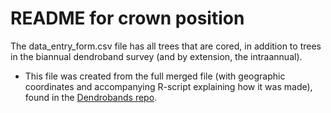 # README for crown position

The data_entry_form.csv file has all trees that are cored, in addition to trees in the biannual dendroband survey (and by extension, the intraannual). 
- This file was created from the full merged file (with geographic coordinates and accompanying R-script explaining how it was made), found in the [Dendrobands repo](https://github.com/SCBI-ForestGEO/Dendrobands/blob/master/data/clean_data_files/dendro_cored_full.csv).

